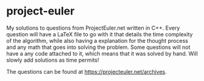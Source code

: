 # project-euler
My solutions to questions from ProjectEuler.net written in C++. Every question will have a LaTeX
file to go with it that details the time complexity of the algorithm, while also having a explanation
for the thought process and any math that goes into solving the problem. Some questions will not have
a any code attached to it, which means that it was solved by hand. Will slowly add solutions as time
permits!

The questions can be found at https://projecteuler.net/archives.
